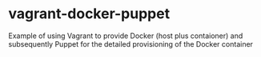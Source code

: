 # vagrant-docker-puppet
Example of using Vagrant to provide Docker (host plus contaioner) and subsequently Puppet for the detailed provisioning of the Docker container
